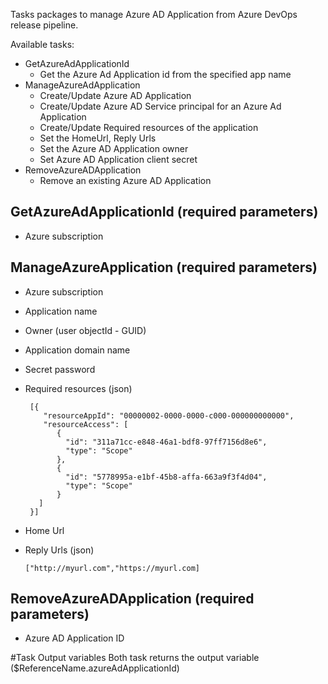 Tasks packages to manage Azure AD Application from Azure DevOps release pipeline.

Available tasks:
- GetAzureAdApplicationId
	- Get the Azure Ad Application id from the specified app name
- ManageAzureAdApplication
	- Create/Update Azure AD Application
	- Create/Update Azure AD Service principal for an Azure Ad Application
	- Create/Update Required resources of the application
	- Set the HomeUrl, Reply Urls
	- Set the Azure AD Application owner
	- Set Azure AD Application client secret
- RemoveAzureADApplication
	- Remove an existing Azure AD Application

## GetAzureAdApplicationId (required parameters)
- Azure subscription

## ManageAzureApplication (required parameters)
- Azure subscription
- Application name
- Owner (user objectId - GUID)
- Application domain name
- Secret password
- Required resources (json)
	```
	 [{
		"resourceAppId": "00000002-0000-0000-c000-000000000000",
		"resourceAccess": [
           {
             "id": "311a71cc-e848-46a1-bdf8-97ff7156d8e6",
             "type": "Scope"
           },
           {
             "id": "5778995a-e1bf-45b8-affa-663a9f3f4d04",
             "type": "Scope"
           }
       ]
     }]
    ```
               
- Home Url
- Reply Urls (json)

	```["http://myurl.com","https://myurl.com]```

## RemoveAzureADApplication (required parameters)
- Azure AD Application ID

#Task Output variables
Both task returns the output variable ($ReferenceName.azureAdApplicationId)